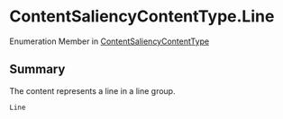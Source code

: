 # ContentSaliencyContentType.Line

Enumeration Member in [ContentSaliencyContentType](/docs/api/csharp/yarn.saliency.contentsaliencycontenttype.md)

## Summary


The content represents a line in a line group.


```csharp
Line
```

